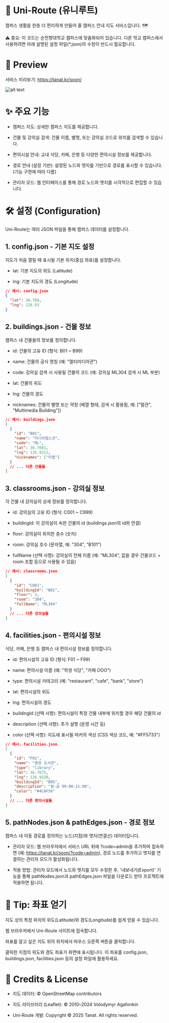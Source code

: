 # 📍 Uni-Route (유니루트)

캠퍼스 생활을 한층 더 편리하게 만들어 줄 캠퍼스 안내 지도 서비스입니다. 🗺️

⚠️ 중요: 이 코드는 순천향대학교 캠퍼스에 맞춤화되어 있습니다. 다른 학교 캠퍼스에서 사용하려면 아래 설명된 설정 파일(*.json)의 수정이 반드시 필요합니다.

# 🚀 Preview

서비스 미리보기: https://tanat.kr/soon/

![alt text](https://github.com/user-attachments/assets/c18ac273-6e4e-4273-b202-f133d0849378)

# ✨ 주요 기능

- 캠퍼스 지도: 상세한 캠퍼스 지도를 제공합니다.

- 건물 및 강의실 검색: 건물 이름, 별명, 또는 강의실 코드로 위치를 검색할 수 있습니다.

- 편의시설 안내: 교내 식당, 카페, 은행 등 다양한 편의시설 정보를 제공합니다.

- 경로 안내 (설정 기반): 설정된 노드와 엣지를 기반으로 경로를 표시할 수 있습니다. (기능 구현에 따라 다름)

- 관리자 모드: 웹 인터페이스를 통해 경로 노드와 엣지를 시각적으로 편집할 수 있습니다.

# 🛠️ 설정 (Configuration)

Uni-Route는 여러 JSON 파일을 통해 캠퍼스 데이터를 설정합니다.

## 1. config.json - 기본 지도 설정

지도가 처음 열릴 때 표시될 기본 위치(중심 좌표)를 설정합니다.

- lat: 기본 지도의 위도 (Latitude)

- lng: 기본 지도의 경도 (Longitude)

```json
// 예시: config.json
{
  "lat": 36.768,
  "lng": 126.93
}
```

## 2. buildings.json - 건물 정보

캠퍼스 내 건물들의 정보를 정의합니다.

- id: 건물의 고유 ID (형식: B01 ~ B99)

- name: 건물의 공식 명칭 (예: "멀티미디어관")

- code: 강의실 검색 시 사용될 건물의 코드 (예: 강의실 ML304 검색 시 ML 부분)

- lat: 건물의 위도

- lng: 건물의 경도

- nicknames: 건물의 별명 또는 약칭 (배열 형태, 검색 시 활용됨, 예: ["멀관", "Multimedia Building"])

```json
// 예시: buildings.json
[
  {
    "id": "B01",
    "name": "미디어랩스관",
    "code": "ML",
    "lat": 36.7681,
    "lng": 126.9312,
    "nicknames": ["미랩"]
  }
  // ... 다른 건물들
]
```

## 3. classrooms.json - 강의실 정보

각 건물 내 강의실의 상세 정보를 정의합니다.

- id: 강의실의 고유 ID (형식: C001 ~ C999)

- buildingId: 이 강의실이 속한 건물의 id (buildings.json의 id와 연결)

- floor: 강의실이 위치한 층수 (숫자)

- room: 강의실 호수 (문자열, 예: "304", "B101")

- fullName (선택 사항): 강의실의 전체 이름 (예: "ML304", 없을 경우 건물코드 + room 조합 등으로 사용될 수 있음)

```json
// 예시: classrooms.json
[
  {
    "id": "C001",
    "buildingId": "B01",
    "floor": 3,
    "room": "304",
    "fullName": "ML304"
  }
  // ... 다른 강의실들
]
```

## 4. facilities.json - 편의시설 정보

식당, 카페, 은행 등 캠퍼스 내 편의시설 정보를 정의합니다.

- id: 편의시설의 고유 ID (형식: F01 ~ F99)

- name: 편의시설 이름 (예: "학생 식당", "카페 OOO")

- type: 편의시설 카테고리 (예: "restaurant", "cafe", "bank", "store")

- lat: 편의시설의 위도

- lng: 편의시설의 경도

- buildingId (선택 사항): 편의시설이 특정 건물 내부에 위치할 경우 해당 건물의 id

- description (선택 사항): 추가 설명 (운영 시간 등)

- color (선택 사항): 지도에 표시될 마커의 색상 (CSS 색상 코드, 예: "#FF5733")

```json
// 예시: facilities.json
[
  {
    "id": "F01",
    "name": "중앙 도서관",
    "type": "library",
    "lat": 36.7675,
    "lng": 126.9320,
    "buildingId": "B05",
    "description": "월-금 09:00-21:00",
    "color": "#4CAF50"
  }
  // ... 다른 편의시설들
]
```

## 5. pathNodes.json & pathEdges.json - 경로 정보

캠퍼스 내 이동 경로를 정의하는 노드(지점)와 엣지(연결선) 데이터입니다.

- 관리자 모드: 웹 브라우저에서 서비스 URL 뒤에 ?code=admin을 추가하여 접속하면 (예: https://tanat.kr/soon/?code=admin), 경로 노드를 추가하고 엣지를 연결하는 관리자 모드가 활성화됩니다.

- 적용 방법: 관리자 모드에서 노드와 엣지를 모두 수정한 후, '내보내기(Export)' 기능을 통해 pathNodes.json과 pathEdges.json 파일을 다운로드 받아 프로젝트에 적용하면 됩니다.

# 📌 Tip: 좌표 얻기

지도 상의 특정 위치의 위도(Latitude)와 경도(Longitude)를 쉽게 얻을 수 있습니다.

웹 브라우저에서 Uni-Route 사이트에 접속합니다.

좌표를 알고 싶은 지도 위의 위치에서 마우스 오른쪽 버튼을 클릭합니다.

클릭한 지점의 위도와 경도 좌표가 화면에 표시됩니다. 이 좌표를 config.json, buildings.json, facilities.json 등의 설정 파일에 활용하세요.

# 📜 Credits & License

- 지도 데이터: © OpenStreetMap contributors

- 지도 라이브러리 (Leaflet): © 2010–2024 Volodymyr Agafonkin

- Uni-Route 개발: Copyright © 2025 Tanat. All rights reserved.
